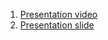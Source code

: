 1. [Presentation video](https://youtu.be/RYC8zFtMNI4)
2. [Presentation slide](https://ghuseynova-jsfe2021q1-presentation.netlify.app/)
